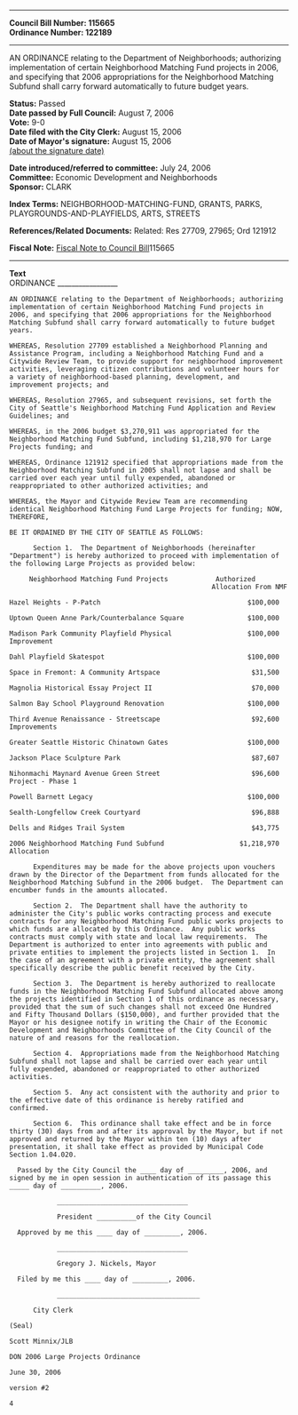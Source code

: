 * * * * *  
  
**Council Bill Number: [](#h0)[](#h2)115665**   
**Ordinance Number: 122189**  
  
* * * * *  
  
AN ORDINANCE relating to the Department of Neighborhoods; authorizing implementation of certain Neighborhood Matching Fund projects in 2006, and specifying that 2006 appropriations for the Neighborhood Matching Subfund shall carry forward automatically to future budget years.  
  
**Status:** Passed   
**Date passed by Full Council:** August 7, 2006   
**Vote:** 9-0   
**Date filed with the City Clerk:** August 15, 2006   
**Date of Mayor's signature:** August 15, 2006   
[(about the signature date)](/~public/approvaldate.htm)   
  
  
**Date introduced/referred to committee:** July 24, 2006   
**Committee:** Economic Development and Neighborhoods   
**Sponsor:** CLARK   
  
**Index Terms:** NEIGHBORHOOD-MATCHING-FUND, GRANTS, PARKS, PLAYGROUNDS-AND-PLAYFIELDS, ARTS, STREETS  
  
**References/Related Documents:** Related: Res 27709, 27965; Ord 121912  
  
**Fiscal Note:** [Fiscal Note to Council Bill](http://clerk.seattle.gov/~public/fnote/115665.htm)[](#h1)[](#h3)115665  
  
* * * * *  
  
**Text**  
    ORDINANCE _________________  
  
    AN ORDINANCE relating to the Department of Neighborhoods; authorizing  
    implementation of certain Neighborhood Matching Fund projects in  
    2006, and specifying that 2006 appropriations for the Neighborhood  
    Matching Subfund shall carry forward automatically to future budget  
    years.  
  
    WHEREAS, Resolution 27709 established a Neighborhood Planning and  
    Assistance Program, including a Neighborhood Matching Fund and a  
    Citywide Review Team, to provide support for neighborhood improvement  
    activities, leveraging citizen contributions and volunteer hours for  
    a variety of neighborhood-based planning, development, and  
    improvement projects; and  
  
    WHEREAS, Resolution 27965, and subsequent revisions, set forth the  
    City of Seattle's Neighborhood Matching Fund Application and Review  
    Guidelines; and  
  
    WHEREAS, in the 2006 budget $3,270,911 was appropriated for the  
    Neighborhood Matching Fund Subfund, including $1,218,970 for Large  
    Projects funding; and  
  
    WHEREAS, Ordinance 121912 specified that appropriations made from the  
    Neighborhood Matching Subfund in 2005 shall not lapse and shall be  
    carried over each year until fully expended, abandoned or  
    reappropriated to other authorized activities; and  
  
    WHEREAS, the Mayor and Citywide Review Team are recommending  
    identical Neighborhood Matching Fund Large Projects for funding; NOW,  
    THEREFORE,  
  
    BE IT ORDAINED BY THE CITY OF SEATTLE AS FOLLOWS:  
  
          Section 1.  The Department of Neighborhoods (hereinafter  
    "Department") is hereby authorized to proceed with implementation of  
    the following Large Projects as provided below:  
  
         Neighborhood Matching Fund Projects            Authorized  
                                                       Allocation From NMF  
  
    Hazel Heights - P-Patch                                     $100,000  
  
    Uptown Queen Anne Park/Counterbalance Square                $100,000  
  
    Madison Park Community Playfield Physical                   $100,000  
    Improvement  
  
    Dahl Playfield Skatespot                                    $100,000  
  
    Space in Fremont: A Community Artspace                       $31,500  
  
    Magnolia Historical Essay Project II                         $70,000  
  
    Salmon Bay School Playground Renovation                     $100,000  
  
    Third Avenue Renaissance - Streetscape                       $92,600  
    Improvements  
  
    Greater Seattle Historic Chinatown Gates                    $100,000  
  
    Jackson Place Sculpture Park                                 $87,607  
  
    Nihonmachi Maynard Avenue Green Street                       $96,600  
    Project - Phase 1  
  
    Powell Barnett Legacy                                       $100,000  
  
    Sealth-Longfellow Creek Courtyard                            $96,888  
  
    Dells and Ridges Trail System                                $43,775  
  
    2006 Neighborhood Matching Fund Subfund                   $1,218,970  
    Allocation  
  
          Expenditures may be made for the above projects upon vouchers  
    drawn by the Director of the Department from funds allocated for the  
    Neighborhood Matching Subfund in the 2006 budget.  The Department can  
    encumber funds in the amounts allocated.  
  
          Section 2.  The Department shall have the authority to  
    administer the City's public works contracting process and execute  
    contracts for any Neighborhood Matching Fund public works projects to  
    which funds are allocated by this Ordinance.  Any public works  
    contracts must comply with state and local law requirements.  The  
    Department is authorized to enter into agreements with public and  
    private entities to implement the projects listed in Section 1.  In  
    the case of an agreement with a private entity, the agreement shall  
    specifically describe the public benefit received by the City.  
  
          Section 3.  The Department is hereby authorized to reallocate  
    funds in the Neighborhood Matching Fund Subfund allocated above among  
    the projects identified in Section 1 of this ordinance as necessary,  
    provided that the sum of such changes shall not exceed One Hundred  
    and Fifty Thousand Dollars ($150,000), and further provided that the  
    Mayor or his designee notify in writing the Chair of the Economic  
    Development and Neighborhoods Committee of the City Council of the  
    nature of and reasons for the reallocation.  
  
          Section 4.  Appropriations made from the Neighborhood Matching  
    Subfund shall not lapse and shall be carried over each year until  
    fully expended, abandoned or reappropriated to other authorized  
    activities.  
  
          Section 5.  Any act consistent with the authority and prior to  
    the effective date of this ordinance is hereby ratified and  
    confirmed.  
  
          Section 6.  This ordinance shall take effect and be in force  
    thirty (30) days from and after its approval by the Mayor, but if not  
    approved and returned by the Mayor within ten (10) days after  
    presentation, it shall take effect as provided by Municipal Code  
    Section 1.04.020.  
  
      Passed by the City Council the ____ day of _________, 2006, and  
    signed by me in open session in authentication of its passage this  
    _____ day of __________, 2006.  
  
                _________________________________  
  
                President __________of the City Council  
  
      Approved by me this ____ day of _________, 2006.  
  
                _________________________________  
  
                Gregory J. Nickels, Mayor  
  
      Filed by me this ____ day of _________, 2006.  
  
                ____________________________________  
  
          City Clerk  
  
    (Seal)  
  
    Scott Minnix/JLB  
  
    DON 2006 Large Projects Ordinance  
  
    June 30, 2006  
  
    version #2  
  
    4  

